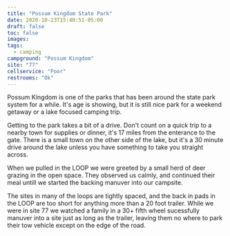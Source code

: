 ```yaml
---
title: "Possum Kingdom State Park"
date: 2020-10-23T15:40:51-05:00
draft: false
toc: false
images:
tags: 
  - camping
campground: "Possum Kingdom"
site: "77"
cellservice: "Poor"
restrooms: "Ok"
---
```

Possum Kingdom is one of the parks that has been around the state park system for
a while. It's age is showing, but it is still nice park for a weekend getaway or 
a lake focused camping trip.

Getting to the park takes a bit of a drive. Don't count on a quick trip to a nearby
town for supplies or dinner, it's 17 miles from the enterance to the gate. There is
a small town on the other side of the lake, but it's a 30 minute drive around the
lake unless you have something to take you straight across.

When we pulled in the LOOP we were greeted by a small herd of deer grazing in the
open space. They observed us calmly, and continued their meal untill we started the
backing manuver into our campsite.

The sites in many of the loops are tightly spaced, and the back in pads in the LOOP
are too short for anything more than a 20 foot trailer. While we were in site 77 we
watched a family in a 30+ fifth wheel sucessfully manuver into a site just as long
as the trailer, leaving them no where to park their tow vehicle except on the edge
of the road.